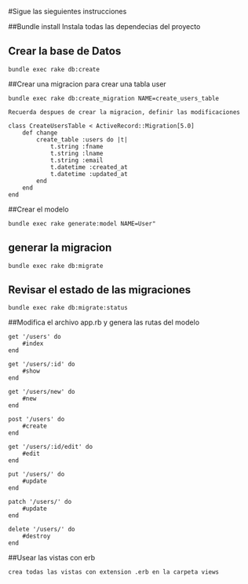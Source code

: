 #Sigue las sieguientes instrucciones

##Bundle install
    Instala todas las dependecias del proyecto

## Crear la base de Datos
    bundle exec rake db:create

##Crear una migracion para crear una tabla user

    bundle exec rake db:create_migration NAME=create_users_table

    Recuerda despues de crear la migracion, definir las modificaciones

    class CreateUsersTable < ActiveRecord::Migration[5.0]
        def change
            create_table :users do |t|
                t.string :fname
                t.string :lname
                t.string :email
                t.datetime :created_at
                t.datetime :updated_at
            end
        end
    end
##Crear el modelo

    bundle exec rake generate:model NAME=User"

## generar la migracion
    bundle exec rake db:migrate

## Revisar el estado de las migraciones
    bundle exec rake db:migrate:status
##Modifica el archivo app.rb y genera las rutas del modelo

    get '/users' do
        #index
    end

    get '/users/:id' do
        #show
    end

    get '/users/new' do
        #new
    end

    post '/users' do
        #create
    end

    get '/users/:id/edit' do
        #edit
    end

    put '/users/' do
        #update
    end

    patch '/users/' do
        #update
    end

    delete '/users/' do
        #destroy
    end


##Usear las vistas con  erb

    crea todas las vistas con extension .erb en la carpeta views